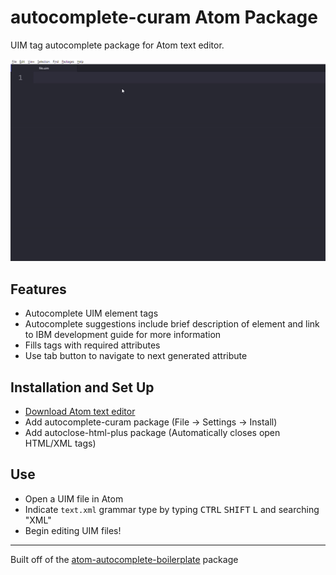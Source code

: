 # autocomplete-curam Atom Package

UIM tag autocomplete package for Atom text editor.

![](data/atomexamplegif.gif)

## Features

* Autocomplete UIM element tags
* Autocomplete suggestions include brief description of element and link to IBM development guide for more information
* Fills tags with required attributes
* Use tab button to navigate to next generated attribute

## Installation and Set Up

* [Download Atom text editor](https://atom.io/)
* Add autocomplete-curam package (File -> Settings -> Install)
* Add autoclose-html-plus package (Automatically closes open HTML/XML tags)

## Use

* Open a UIM file in Atom
* Indicate `text.xml` grammar type by typing <kbd>CTRL</kbd> <kbd>SHIFT</kbd> <kbd>L</kbd> and searching "XML"
* Begin editing UIM files!

- - - -

Built off of the [atom-autocomplete-boilerplate](https://atom.io/packages/autocomplete-boilerplate) package
